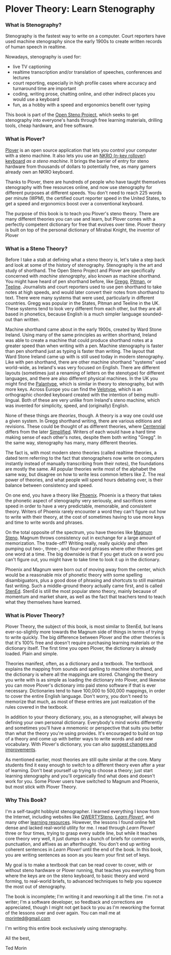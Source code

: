 # Plover Theory: Learn Stenography

### What is Stenography?

Stenography is the fastest way to write on a computer. Court reporters have used machine stenography since the early 1900s to create written records of human speech in realtime.

Nowadays, stenography is used for:

* live TV captioning
* realtime transcription and/or translation of speeches, conferences and lectures
* court reporting, especially in high profile cases where accuracy and turnaround time are important
* coding, writing prose, chatting online, and other indirect places you would use a keyboard
* fun, as a hobby with a speed and ergonomics benefit over typing

This book is part of the [Open Steno Project](http://openstenoproject.org), which seeks to get stenography into everyone's hands through free learning materials, drilling tools, cheap hardware, and free software.

### What is Plover?

[Plover](http://openstenoproject.org/plover) is an open source application that lets you control your computer with a steno machine. It also lets you use an [NKRO \(n-key rollover\) keyboard](http://stenoknight.com/wiki/N-key_rollover) _as a steno machine_. It brings the barrier of entry for steno hardware from thousands of dollars to potentially free, as many gamers already own an NKRO keyboard.

Thanks to Plover, there are hundreds of people who have taught themselves stenography with free resources online, and now use stenography for different purposes at different speeds. You don't need to reach 225 words per minute (WPM), the certified court reporter speed in the United States, to get a speed and ergonomics boost over a conventional keyboard.

The purpose of this book is to teach you Plover's steno theory. There are many different theories you can use and learn, but Plover comes with a perfectly competent dictionary for free that evolves over time. Plover theory is built on top of the personal dictionary of Mirabai Knight, the inventor of Plover

### What is a Steno Theory?

Before I take a stab at defining what a steno theory is, let's take a step back and look at some of the history of stenography. Stenography is the art and study of shorthand. The Open Steno Project and Plover are specifically concerned with _machine stenography_, also known as machine shorthand. You might have heard of pen shorthand before, like [Gregg](https://en.wikipedia.org/wiki/Gregg_shorthand), [Pitman](https://en.wikipedia.org/wiki/Pitman_shorthand), or [Teeline](https://en.wikipedia.org/wiki/Teeline_Shorthand). Journalists and court reporters used to use pen shorthand to take notes at high speeds, and would later convert their notes from shorthand to text. There were many systems that were used, particularly in different countries. Gregg was popular in the States, Pitman and Teeline in the UK. These systems tend to look very different from each other, but they are all based in phonetics, because English is a much simpler language sounded-out than written.

Machine shorthand came about in the early 1900s, created by Ward Stone Ireland. Using many of the same principles as written shorthand, Ireland was able to create a machine that could produce shorthand notes at a greater speed than when writing with a pen. Machine stenography is faster than pen shorthand just as typing is faster than writing. The layout that Ward Stone Ireland came up with is still used today in modern stenography. Like with pen shorthand, there are other machine shorthand "systems" used world-wide, as Ireland's was very focused on English. There are different layouts \(sometimes just a renaming of letters on the stenotype\) for different languages, and there are also different physical machines. In the UK you might find the [Palantype](http://www.openstenoproject.org/palantype/tutorial/2016/08/21/learn-palantype.html), which is similar in theory to stenography, but with more keys. Across Europe you can find the [Velotype](http://www.velotype.com/en/), which is an orthographic chorded keyboard created with the intention of being multi-lingual. Both of these are very unlike from Ireland's steno machine, which was invented for simplicity, speed, and \(originally\) English.

None of these things are _theories_, though. A theory is a way one could use a given system. In Gregg shorthand writing, there are various editions and revisions. These could be thought of as different theories, where [Centennial](https://www.amazon.com/Gregg-Shorthand-College-Book-Centennial/dp/0070736618) differs from the later [Simplified](https://www.amazon.com/GREGG-Shorthand-Manual-Simplified/dp/0070245487). Writers of each would have a hard time making sense of each other's notes, despite them both writing "Gregg". In the same way, stenography has many, many different theories.

The fact is, with most modern steno theories \(called realtime theories, a dated term referring to the fact that stenographers now write on computers instantly instead of manually transcribing from their notes\), the foundations are mostly the same. All popular theories write most of the alphabet the same way, but disagree on how to write less common letters like Z. The real power of theories, and what people will spend hours debating over, is their balance between consistency and speed.

On one end, you have a theory like [Phoenix](http://www.phoenixtheory.com/). Phoenix is a theory that takes the phonetic aspect of stenography very seriously, and sacrifices some speed in order to have a very predictable, memorable, and consistent theory. Writers of Phoenix rarely encounter a word they can't figure out how to write with their theory, at the cost of sometimes having to use more keys and time to write words and phrases.

On the total opposite of the spectrum, you have theories like [Magnum Steno](http://www.magnumsteno.com/). Magnum throws consistency out in exchange for a large amount of memorization. The trade-off? Writing really, really quickly and often pumping out two-, three-, and four-word phrases where other theories get one word at a time. The big downside is that if you get stuck on a word you can't figure out, you might have to take time to look it up in the dictionary.

Phoenix and Magnum were born out of moving away from the center, which would be a reasonable mix of phonetic theory with some spelling disambiguators, plus a good dose of phrasing and shortcuts to still maintain fast writing. Such a middle-ground theory actually came first, and is called [StenEd](http://www.stened.com/). StenEd is still the most popular steno theory, mainly because of momentum and market share, as well as the fact that teachers tend to teach what they themselves have learned.

### What is Plover Theory?

Plover Theory, the subject of this book, is most similar to StenEd, but leans ever-so-slightly more towards the Magnum side of things in terms of trying to write quickly. The big difference between Plover and the other theories is that it's 100% free and doesn't require purchasing learning materials or the dictionary itself. The first time you open Plover, the dictionary is already loaded. Plain and simple.

Theories manifest, often, as a dictionary and a textbook. The textbook explains the mapping from sounds and spelling to machine shorthand, and the dictionary is where all the mappings are stored. Changing the theory you write with is as simple as loading the dictionary into Plover, and likewise you can move Plover's dictionary into paid steno software if that is ever necessary. Dictionaries tend to have 100,000 to 500,000 mappings, in order to cover the entire English language. Don't worry, you don't need to memorize that much, as most of these entries are just realization of the rules covered in the textbook.

In addition to your theory dictionary, you, as a stenographer, will always be defining your own personal dictionary. Everybody's mind works differently and sometimes you'll have a mnemonic or perspective that suits you better than what the theory you're using provides. It's encouraged to build on top of a theory and come up with better ways to write words and add new vocabulary. With Plover's dictionary, you can also [suggest changes and improvements](https://github.com/openstenoproject/plover/issues/400).

As mentioned earlier, most theories are still quite similar at the core. Many students find it easy enough to switch to a different theory even after a year of learning. Don't beat yourself up trying to choose a theory; just start learning stenography and you'll organically find what does and doesn't work for you. Some Plover users have switched to Magnum and Phoenix, but most stick with Plover Theory.

### Why This Book?

I'm a self-taught hobbyist stenographer. I learned everything I know from the Internet, including websites like [QWERTYSteno](http://QWERTYSteno.com), [_Learn Plover!_](https://sites.google.com/site/ploverdoc/home), and many other [learning resources](https://github.com/openstenoproject/plover/wiki/Learning-Stenography). However, the lessons I found online felt dense and lacked real-world utility for me. I read through _Learn Plover!_ three or four times, trying to grasp every subtle line, but while it teaches core theory very well, it just dumps on a bunch of briefs for common words, punctuation, and affixes as an afterthought. You don't end up writing coherent sentences in _Learn Plover!_ until the end of the book. In this book, you are writing sentences as soon as you learn your first set of keys.

My goal is to make a textbook that can be read cover to cover, with or without steno hardware or Plover running, that teaches you everything from where the keys are on the steno keyboard, to basic theory and word forming, to real-world briefs, to advanced techniques to help you squeeze the most out of stenography.

The book is incomplete; I'm writing it and reworking it all the time. I'm not a writer; I'm a software developer, so feedback and corrections are appreciated, though I might not get back to you as I'm reworking the format of the lessons over and over again. You can mail me at [morinted@gmail.com](mailto:morinted@gmail.com)

I'm writing this entire book exclusively using stenography.

All the best,

Ted Morin
